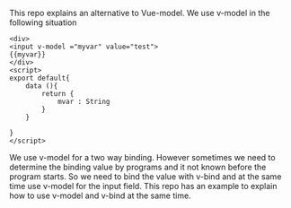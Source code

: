 This repo explains an alternative to Vue-model.
We use v-model in the following situation 

```
<div>
<input v-model ="myvar" value="test"> 
{{myvar}}
</div>
<script>
export default{
    data (){
        return {
            mvar : String 
        }
    }

}
</script>
```
We use v-model for a two way binding. However sometimes we need to determine the binding value by programs and it not known before the program starts. So we need to bind the value with v-bind and at the same time use v-model for the input field.  This repo  has an example to explain how to use v-model and v-bind at the same time. 


